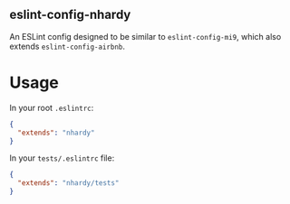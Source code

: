 eslint-config-nhardy
--------------------

An ESLint config designed to be similar to `eslint-config-mi9`, which also extends `eslint-config-airbnb`.

Usage
=====
In your root `.eslintrc`:
```json
{
  "extends": "nhardy"
}
```

In your `tests/.eslintrc` file:
```json
{
  "extends": "nhardy/tests"
}
```

